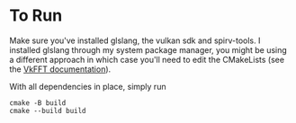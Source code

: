 # To Run
Make sure you've installed glslang, the vulkan sdk and spirv-tools. I installed
glslang through my system package manager, you might be using a different approach
in which case you'll need to edit the CMakeLists (see the [VkFFT documentation](https://github.com/DTolm/VkFFT/tree/master)).

With all dependencies in place, simply run
```
cmake -B build
cmake --build build
```
